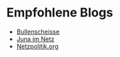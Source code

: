 
# Empfohlene Blogs

* [Bullenscheisse](https://bullenscheisse.de/)
* [Juna im Netz](http://junaimnetz.de/)
* [Netzpolitik.org](https://netzpolitik.org/)
